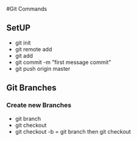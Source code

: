 #Git Commands

## SetUP
- git init
- git remote add <repo>
- git add <files>
- git commit -m "first message commit"
- git push origin master

## Git Branches
### Create new Branches
- git branch <branch Name> 
- git checkout <branch Name>
- git checkout -b <branch Nmae> = git branch <branchname > then git checkout <branchname> 